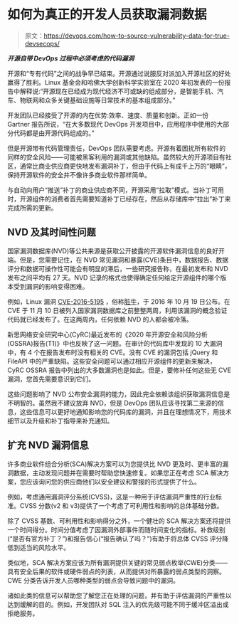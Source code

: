 # 如何为真正的开发人员获取漏洞数据

> 原文：<https://devops.com/how-to-source-vulnerability-data-for-true-devsecops/>

***开源自带 DevOps 过程中必须考虑的代码漏洞***

开源和“专有代码”之间的战争早已结束。开源通过说服反对派加入开源社区的好处赢得了胜利。Linux 基金会和哈佛大学创新科学实验室在 2020 年初发表的一份报告中解释说:“开源现在已经成为现代经济不可或缺的组成部分，是智能手机、汽车、物联网和众多关键基础设施等日常技术的基本组成部分。”

开发团队已经接受了开源的内在优势:效率、速度、质量和创新。正如一份 Gartner 报告所说，“在大多数现代 DevOps 开发项目中，应用程序中使用的大部分代码都是由开源代码组成的。”

但是开源带有代码管理责任，DevOps 团队需要考虑。开源有着困扰所有软件的同样的安全风险——可能被黑客利用的漏洞或其他缺陷。虽然较大的开源项目有社区，通常比商业供应商更快地发布漏洞补丁，但由于代码上有成千上万的“眼睛”，保持开源软件的安全并不像许多商业软件那样简单。

与自动向用户“推送”补丁的商业供应商不同，开源采用“拉取”模式。当补丁可用时，开源组件的消费者首先需要知道补丁已经存在，然后从存储库中“拉出”补丁来完成所需的更新。

## NVD 及其时间性问题

国家漏洞数据库(NVD)等公共来源是获取公开披露的开源软件漏洞信息的良好开端。但是，您需要记住，在 NVD 常见漏洞和暴露(CVE)条目中，数据报告、数据评分和数据可操作性可能会有明显的滞后，一些研究报告称，在最初发布和 NVD 发布之间平均有 27 天。NVD 记录的格式也使得确定任何给定开源组件的哪个版本受到漏洞的影响变得困难。

例如，Linux 漏洞 [CVE-2016-5195](https://access.redhat.com/security/cve/cve-2016-5195) ，俗称[脏牛](https://dirtycow.ninja/)，于 2016 年 10 月 19 日公布。在 CVE 于 11 月 10 日被列入国家漏洞数据库之前整整两周，利用该漏洞的概念验证代码就已经发布了。在这两周内，任何依赖 NVD 的人都会被冷落。

新思网络安全研究中心(CyRC)最近发布的《2020 年开源安全和风险分析(OSSRA)报告(T1)》中也反映了这一问题。在审计的代码库中发现的 10 大漏洞中，有 4 个在报告发布时没有相关的 CVE。没有 CVE 的漏洞包括 jQuery 和 FileAPI 中的严重缺陷。这些安全问题可以通过相应开源组件的更新来解决，CyRC OSSRA 报告中列出的大多数漏洞也是如此。但是，要修补任何这些无 CVE 漏洞，您首先需要意识到它们。

这些问题影响了 NVD 公布安全漏洞的能力，因此完全依赖该组织获取漏洞信息是不明智的。虽然我不建议放弃 NVD，但是 DevOps 团队应该寻找第二来源的信息，这些信息可以更好地通知影响您的代码库的漏洞，并且在理想情况下，用技术细节以及升级和补丁指导来补充通知。

## 扩充 NVD 漏洞信息

许多商业软件组合分析(SCA)解决方案可以为您提供比 NVD 更及时、更丰富的漏洞数据，主动发现问题并在需要时帮助您快速修复。如果您正在考虑 SCA 解决方案，您应该询问您的供应商他们以安全建议和警报的形式提供了什么。

例如，考虑通用漏洞评分系统(CVSS)，这是一种用于评估漏洞严重性的行业标准。CVSS 分数(v2 和 v3)提供了一个考虑了可利用性和影响的总体基础分数。

除了 CVSS 基数、可利用性和影响得分之外，一个健壮的 SCA 解决方案还将提供一个时间得分。时间分值考虑了因漏洞外部事件而随时间变化的指标。补救级别(“是否有官方补丁？”)和报告信心(“报告确认了吗？”)有助于将总体 CVSS 评分降低到适当的风险水平。

类似地，SCA 解决方案应该为所有漏洞提供关键的常见弱点枚举(CWE)分类——具有安全后果的软件或硬件弱点的列表，从而提供对所暴露的弱点类型的洞察。CWE 分类告诉开发人员哪种类型的弱点会导致问题中的漏洞。

诸如此类的信息可以帮助您了解您正在处理的问题，并有助于评估漏洞的严重性以达到缓解的目的。例如，开发团队对 SQL 注入的优先级可能不同于缓冲区溢出或拒绝服务。
